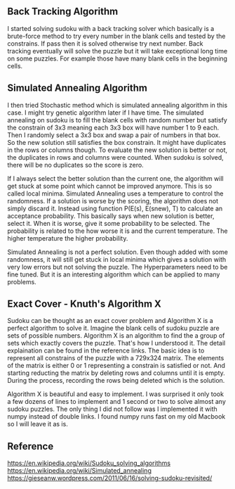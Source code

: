 ## Back Tracking Algorithm
I started solving sudoku with a back tracking solver which basically is a brute-force method to try every number in the blank cells and tested by the constrains. If pass then it is solved otherwise try next number. Back tracking eventually will solve the puzzle but it will take exceptional long time on some puzzles. For example those have many blank cells in the beginning cells. 

## Simulated Annealing Algorithm
I then tried Stochastic method which is simulated annealing algorithm in this case. I might try genetic algorithm later if I have time. The simulated annealing on sudoku is to fill the blank cells with random number but satisfy the constrain of 3x3 meaning each 3x3 box will have number 1 to 9 each. Then I randomly select a 3x3 box and swap a pair of numbers in that box. So the new solution still satisfies the box constrain. It might have duplicates in the rows or columns though. To evaluate the new solution is better or not, the duplicates in rows and columns were counted. When sudoku is solved, there will be no duplicates so the score is zero. 

If I always select the better solution than the current one, the algorithm will get stuck at some point which cannot be improved anymore. This is so called local minima. Simulated Annealing uses a temperature to control the randomness. If a solution is worse by the scoring, the algorithm does not simply discard it. Instead using function P(E(s), E(snew), T) to calculate an acceptance probability. This basically says when new solution is better, select it. When it is worse, give it some probability to be selected. The probability is related to the how worse it is and the current temperature. The higher temperature the higher probability. 

Simulated Annealing is not a perfect solution. Even though added with some randomness, it will still get stuck in local minima which gives a solution with very low errors but not solving the puzzle. The Hyperparameters need to be fine tuned. But it is an interesting algorithm which can be applied to many problems. 

## Exact Cover - Knuth's Algorithm X
Sudoku can be thought as an exact cover problem and Algorithm X is a perfect algorithm to solve it. Imagine the blank cells of sudoku puzzle are sets of possible numbers. Algorithm X is an algorithm to find the a group of sets which exactly covers the puzzle. That's how I understood it. The detail explaination can be found in the reference links. The basic idea is to represent all constrains of the puzzle with a 729x324 matrix. The elements of the matrix is either 0 or 1 representing a constrain is satisfied or not. And starting reducting the matrix by deleting rows and columns until it is empty. During the process, recording the rows being deleted which is the solution. 

Algorithm X is beautiful and easy to implement. I was surprised it only took a few dozens of lines to implement and 1 second or two to solve almost any sudoku puzzles. The only thing I did not follow was I implemented it with numpy instead of double links. I found numpy runs fast on my old Macbook so I will leave it as is. 

## Reference
https://en.wikipedia.org/wiki/Sudoku_solving_algorithms <br>
https://en.wikipedia.org/wiki/Simulated_annealing <br>
https://gieseanw.wordpress.com/2011/06/16/solving-sudoku-revisited/ <br>



